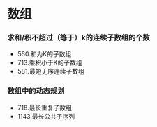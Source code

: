 # 数组
### 求和/积不超过（等于）k的连续子数组的个数
- 560.和为K的子数组
- 713.乘积小于K的子数组
- 581.最短无序连续子数组

### 数组中的动态规划
- 718.最长重复子数组
- 1143.最长公共子序列
